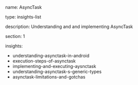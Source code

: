 name: AsyncTask

type: insights-list

description: Understanding and and implementing AsyncTask

section: 1

insights:
 - understanding-asynctask-in-android
 - execution-steps-of-asynctask
 - implementing-and-executing-aysnctask
 - understanding-asynctask-s-generic-types
 - asynctask-limitations-and-gotchas
